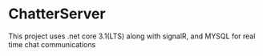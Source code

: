 # ChatterServer
This project uses .net core 3.1(LTS) along with signalR, and MYSQL for real time chat communications
